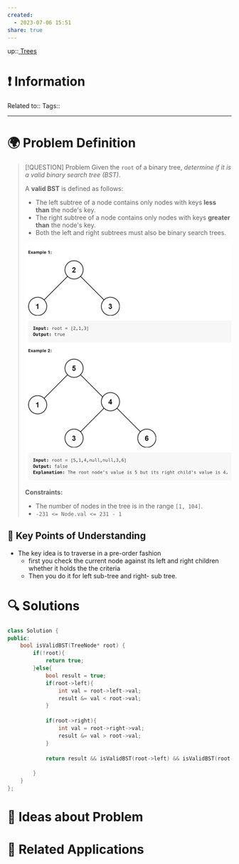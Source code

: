 ```yaml
---
created:
  - 2023-07-06 15:51
share: true
---
```


up::[ Trees](NeetCode%20Index.md#^27a48d)

# ❗ Information
Related to:: 
Tags:: 

___
# 🌍 Problem Definition

> [!QUESTION] Problem
> Given the `root` of a binary tree, _determine if it is a valid binary search tree (BST)_.
> 
> A **valid BST** is defined as follows:
> 
> - The left subtree of a node contains only nodes with keys **less than** the node's key.
> - The right subtree of a node contains only nodes with keys **greater than** the node's key.
> - Both the left and right subtrees must also be binary search trees.
> 
> ![500](./40-referenceVAULTS/Resource%20Library/Images/Pasted%20image%2020230706155251.png)
> 
> **Constraints:**
> 
> - The number of nodes in the tree is in the range `[1, 104]`.
> - `-231 <= Node.val <= 231 - 1`



## 🔑 **Key Points of Understanding**
- The key idea is to traverse in a pre-order fashion
	- first you check the current node against its left and right children whether it holds the the criteria
	- Then you do it for left sub-tree and right- sub tree.
# 🔍 Solutions

```C++
class Solution {  
public:  
    bool isValidBST(TreeNode* root) {  
        if(!root){  
            return true;  
        }else{  
            bool result = true;  
            if(root->left){  
                int val = root->left->val;  
                result &= val < root->val;  
            }  
  
            if(root->right){  
                int val = root->right->val;  
                result &= val > root->val;  
            }  
  
            return result && isValidBST(root->left) && isValidBST(root->right);  
  
        }  
    }  
};
```

# 🧠 Ideas about Problem

# 🔗 Related Applications

